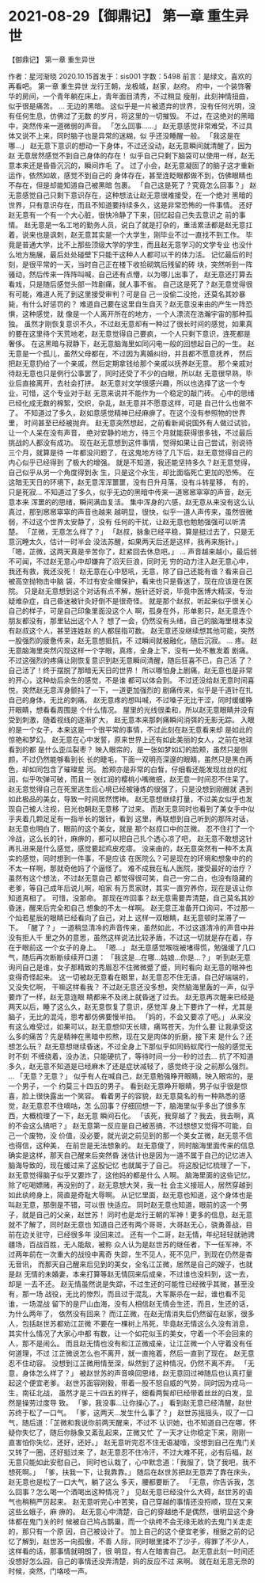 # 2021-08-29【御鼎记】 第一章 重生异世



【御鼎记】 第一章 重生异世



作者：星河渐晓 2020.10.15首发于：sis001 字数：5498
前言：是绿文，喜欢的再看吧。
第一章 重生异世
龙行王朝，龙极城，赵家，赵府。
府中，一个装饰奢华的房间，一个青年躺在床上，青年面目清秀，不过稍显 瘦削，此刻神情扭曲，似乎很是痛苦。
…
无边的黑暗。
这似乎是一片被遗弃的世界，没有任何光明，没有任何生息，仿佛过了无数 的岁月，将这里的一切摧毁。
不过，在这绝对的黑暗中，突然传来一道微弱的声音。
「怎么回事……」
赵无意感觉非常难受，不过具体又说不上来，同时脑子也是异常的迷糊，似 乎还没睡醒一般。
「我这是在哪…」
赵无意下意识的想动一下身体，不过还没动，赵无意瞬间就清醒了，因为赵 无意居然感觉不到自己身体的存在！
似乎自己只剩下脑袋可以使用一样，赵无意本来还是昏昏沉沉的，瞬间炸毛 了。
过了小会，赵无意凝固了的脑子这才重新运作，依然如故，感觉不到自己的 身体存在，甚至连眨眼都做不到，仿佛眼睛也不存在，但是却能知道自己被黑暗 包裹。
「自己这是死了？究竟怎么回事？」
赵无意感觉自己只剩下意识存在，这种想法让赵无意很难接受，在一个绝对 黑暗的世界，只有意识存在，而且不知道要持续多久，这是非常恐怖的一件事情。
还好赵无意有一个有一个大心脏，很快冷静了下来，回忆起自己失去意识之 前的事情。
赵无意是一名工地的勤务人员，说白了就是打杂的，重活累活都是赵无意扛 着，说来也是讽刺，赵无意其实是一个大学生，刚毕业不过一直找不到工作。
毕竟是普通大学，比不上那些顶级大学的学生，而且赵无意学习的文学专业 也没什么地方施展，最后处处碰壁下只能干这种人人都可以干的体力活。
记忆最后的时刻，是很平常的一天，当时自己正在楼下收拾砌筑后残留的砖 块，突然听到一阵骚动，然后传来一阵阵叫喊，自己还有点懵，以为哪儿出事了， 赵无意还打算去看戏，只是随后感觉头部一阵剧痛，就人事不省。
自己这是死了？赵无意觉得很有可能，难道人死了到这里接受审判？可是自 己一没偷二没抢，还莫名其妙暴毙，有什么好惩罚的？
难道自己要在这里自生自灭？赵无意没来由的产生一阵恐惧，这种感觉，就 像是一个人离开所在的地方，一个人漂流在浩瀚宇宙的那种孤独。
虽然才刚恢复意识不久，不过赵无意却有一种过了很长时间的感觉，如果真 的要在这里待个天荒地老，赵无意觉得自己要疯，一个人只剩下意识，连死都是 奢侈。
在这黑暗与寂静下，赵无意脑海里如同闪电一般的回想起自己的一生。
赵无意是一个孤儿，虽然父母都在，不过因为离婚纠纷，并且都不愿意抚养， 然后把赵无意扔给了一个亲戚，然后定期拿钱给那个亲戚以抚养赵无意。
那个亲戚对待赵无意也只是例行公事罢了，同时还受了不少的白眼，所以赵 无意很早熟，毕业后直接离开，去社会打拼。
赵无意对文学很感兴趣，所以也选择了这一个专业，可惜，这个专业对于赵 无意来说并不能作为一个稳定的敲门砖。
心中的思绪已经化成无数的棉絮，交织，杂乱，赵无意并不愿意这样，可是 自己什么也做不了。
不知道过了多久，赵如意感觉精神已经麻痹了。在这个没有参照物的世界里， 时间甚至已经被抛弃。
赵无意突然想起，之前看新闻说国外有人做过试验，让一个人呆在没有声音， 绝对安静的地方，待三个月就能获得很多钱，不过最后挑战的人都没有成功。
现在赵无意想到这件事情，觉得如果让自己尝试，别说待三个月，就算是待 一年都没问题了，在这鬼地方待了几下后，赵无意觉得自己的内心似乎已经得到 了极大的增强。
就是不知道，我还能坚持多久？赵无意觉得，自己似乎从另一个角度得到永 生，只是这个永生，却比面临死亡更加的恐怖。
在这暗无天日的环境下，赵无意浑浑噩噩，没有日升月落，没有斗转星移， 有的，只是死寂…
不知道过了多久，似乎无边的黑暗中传来一道窸窸窣窣的声音，赵无意本来 浑噩的的思绪，瞬间满血复活。
集中浑身的六感，赵无意从来没有这么认真过，那到窸窸窣窣的声音也越来 越明显，很快，似乎一道人声传来，虽然很微弱，不过这个世界太安静了，没有 任何的干扰，让赵无意也勉勉强强可以听清楚。
「芷微，无意怎么样了？」
「赵叔，脉象已经平稳，算是挺过去了，只是无意沉睡太久，估计一时半会 没法苏醒，如果两天后还是这样，我再来施针。」
「嗯，芷微，这两天真是辛苦你了，赶紧回去休息吧。」
…
声音越来越小，最后弱不可闻，不过赵无意心中却嫌弃了滔天巨浪，同时无 穷的动力注入赵无意心中，我还有救，我还没死！
赵无意在心中怒吼，无意，除了自己还能有谁？看来自己被高空抛物击中脑 袋，不过有安全帽保护，看来也只是昏迷了，现在应该是在医院。
只是赵无意想到这个对话有点不解，施针还好说，毕竟中医博大精深，专治 疑难杂症，自己昏迷被针灸好倒不是很奇怪。
就是那个赵叔，听起来似乎很关心自己的样子，可是自己印象里面没这个人 啊，孤身在外，形单影只，赵无意连个朋友都没有，那里钻出这个人？
想了一会，仍然没有头绪，自己的脑海里根本没有赵叔这个人，甚至连姓赵 的人都屈指可数。
赵无意还没继续想其他可能，突然一股强烈的疲惫传来，赵无意想抵抗，不 过瞬间就被融化，随后沉寂。
…
疼。
赵无意脑海里突然闪现这样一个字眼，真疼，全身上下，没有一处不散发着 剧痛。
不过这强烈的疼痛让刚恢复意识到赵无意瞬间清醒，随后狂喜不已，自己活 了？自己活了！终于摆脱了那暗无天日的世界！
所以哪怕身上剧痛，赵无意也是非常的开心，这种劫后余生的感觉，不是谁 都可以体会到。
不过还没给赵无意时间喜悦，突然赵无意浑身颤抖了一下，一道更加强烈的 剧痛传来，似乎是千道针在扎自己的身体，无比的刺痛。
赵无意疼的想叫喊，不过嗓子无比干涩，同时缓缓睁开眼睛，想看看周围是 个什么情况。
屋里的光线很柔和，所以赵无意眼睛并没有受到刺激，随着视线的逐渐扩大， 赵无意本来那刺痛瞬间消弭的无影无踪。
入眼的是一个女子，本来这是一个很平常的事情，不过此刻在赵无意看来却 是如此的惊艳和梦幻。
赵无意在心中发誓，原来世界上还有如此美丽的女人，之前在地球看到的都 是什么歪瓜裂枣？
映入眼帘的，是一张如梦如幻的脸颊，虽然只是侧颜，不过仍然能够看到长 长的睫毛，下面一双明亮深邃的眼睛，虽然只是黑白两色，却如同包含了璀璨星 河。
脸颊亦是非常的白皙，仔细看还能发现丝丝的红润，似乎吹弹可破，而且一 张红润的樱桃小嘴微抿，赵无意一时间忍不住呆了。
赵无意觉得自己在死里逃生后心境已经被锤炼的很强了，只是没想到刚醒就 遇到如此极品的美女，导致一时间居然愣神。
赵无意想继续打量，不过美女似乎也发现自己被人注视，目光也朝赵无意移 了过来。
而赵无意同时也看到了美女手中似乎夹着几颗足足有一指半长的银针，看到 这里，再联想到自己听到的那阵对话，赵无意也明白了，眼前的这个美女，就是 那个赵叔口中的芷微。
忍不住打了一个冷战，这么长的针，麻痹的，都可以把自己扎个透心凉了吧， 赵无意不敢想这针再扎进来是什么感觉，感觉要起鸡皮疙瘩。
没来由的，赵无意突然有一种不太真实的感觉，同时想到一件事，不是应该 在医院么？可是现在的环境和想象中的的不太一样啊，那就奇他妈了个逼怪了。
难不成我在私人医院，接受最好的治疗？虽然有这个想法，不过赵无意自己 都觉得很可笑，自己一穷二白，也没有隐藏的老爹，等自己成年后说儿啊，咱家 有万贯家财，其实一直穷养你，现在是该让你知道真相了。
可惜，没那命。
那现在咋回事？赵无意需要弄清楚，自己莫名其妙昏迷，醒来后完全和自己 想象的不太一样啊。
赵无意正准备开口询问，不过那一个灿若星辰的眼睛已经看向了自己，对上 这样一双眼睛，赵无意顿时呆滞了一下。
「醒了？」
一道稍显清冷的声音传来，虽然如此，不过这道清冷的声音中并没有拒人千 里之外的意思，虽然这样说法比较矛盾，不过这一切就是存在着，存在于眼前这 一个女子的身上。
「嗯…」
赵无意感觉喉咙被堵得慌，勉强缓了几口气，随后再次断断续续开口道： 「我这是…在哪…姑娘…你是…？」
听到赵无意询问自己是谁，女子那精致的秀眉忍不住微微蹙了蹙，同时看向 赵无意的眼神也变得奇怪起来。
这一切被赵无意看在眼里，赵无意忍不住无语，自己好端端的，又没失忆啊， 干嘛这样看我？
不过赵无意还没多想，突然脑海里轰的一声，似乎要炸了一样，赵无意连眼 睛都来不及闭上就昏迷了过去。
赵无意再次醒来已经是两天以后，睡了这么久，赵无意恢复了意识，感觉浑 身上下要炸了一样，尤其是脑子，无比的混沌，思考都仿佛要慢半拍。
「妈的，不会又要凉了吧。」
从来没有这么难受过，如果可以，赵无意想仰天长啸，痛骂苍天，为什么要 让我承受这么多的痛苦？先是精神在黑暗中煎熬，现在又是肉体的折磨，接下来 是什么？还想怎么玩？
赵无意想继续昏迷，不过全身上下那似乎如同蚂蚁爬行一般的感觉无时不刻 不缠绕着，没办法，只能硬抗了，等待时间一分一秒的过去…
抗了不知道多久，赵无意不知道是已经麻木了还是症状减轻了，感觉终于没 之前那么强烈。
…
「无意？无意？」
似乎有人在喊自己，赵无意勉强睁开眼睛，映入眼帘的，是一个男子，一个 约莫三十四五的男子。
看到赵无意睁开眼睛，男子似乎很是惊喜，脸上很快露出一个笑容。
看着男子的容貌，赵无意莫名的有一种熟悉的感觉，赵无意忍不住嘀咕，怎 么回事？仔细回想一下，脑海里似乎多出了很多东西，大概梳理了一下，赵无意 瞬间石化。
「该死，我穿越了？我去，我去啊，真的不会这么搞吧？」
赵无意第一反应是自己被恶搞，不过想想又觉得不可能，自己一个废物，没 价值，没必要，就光说之前见到的那一个美女芷微，赵无意不信也得信，这种美， 在前世是无法想象的。
赵无意傻了，同时脑海里面传来的信息确实是这样，那天自己醒来后突然昏 迷估计也是因为一道不属于自己的记忆进入脑海导致的，现在缓过来了这股记忆 也就属于了自己。
将这股记忆梳理了一下，赵无意觉得脑子似乎又要炸了，这他妈的都是什么 人啊。
脑海里面的这些记忆，除了吃喝嫖赌，再没别的了，赵无意想大哭，我一社 会主义接班人，居然穿越到如此纨绔身上，简直是奇耻大辱啊。
从记忆里面，赵无意也知道，这个身体也是叫赵无意，那倒是不错，可以很 快适应。
同时赵无意也知道，眼前的这一个男子，就是自己的父亲，赵世苏！
同时也是龙行王朝的军神！更多的信息，赵无意就不了解了，同时赵无意也 知道自己还有两个哥哥，大哥赵无心，骁勇善战，目前在边关驻守，已经很多年 没回来过。
还有一个二哥，赵无情，年纪轻轻就驰骋疆场，百战百胜，无人能敌，被称 众人认为是赵世苏的继任者，下一任军神，不过两年前在一次重大的战役中离奇 失踪，生不见人，死不见尸，到现在仍然是杳无音讯，
而那天自己醒来后见到的美女，全名江芷微，居然是自己的嫂子，也就是赵 无情的未婚妻，本来打算等赵无情回来后成亲，不过谁也没料到，这一去，却是 一去不还。
赵无情虽然说是失踪，不过生还的可能性已经微乎其微，甚至没有，那一场 战役，无比的惨烈，而且过于混乱，大军厮杀在一起，谁也看不见谁，一场混战 留下的是尸山血海，没有人相信赵无情会生还，而且，生还的话，为什么两年了， 依然没有回来？
而江芷微，在赵无情消失后仍然留在赵家，很多人，包括赵世苏都劝江芷微 不要在一棵树上吊死，毕竟赵无情这么久没有消息，其实什么情况了大家心中都 有数，让一个如花似玉的美女，守着一个不会回来的人，那不是闹么。
而且赵无情也没有和江芷微成亲，让江芷微一个人守着没有任何道理，不过 江芷微说怎么也不离开，就一直拖着，然后一直到了现在。
赵无意忍不住动容。
没想到江芷微用情至深，纵然到了这种情况，仍然不离不弃。
「无意，身体怎么样了？」
被赵世苏的声音唤回思绪，赵无意回过神随后也认真打量起这个便宜老爹。
赵世苏面容刚毅，带着一股不怒自威的气势，同时因为戎马一生，南征北战， 虽然才是三十四五的样子，细看两鬓却已经带着丝丝的白发，显然是操劳过度导 致。
「爹，我没事…让你操心了。」
看到赵无意已经清醒，赵世苏终于松了一口气。
「爹，这两天…发生什么事了？」
赵世苏摇摇头，叹了一口气，随后道：「芷微和我说你前两天醒来，不过不 认识她，也不知道自己在哪，怀疑你失忆了，随后你脉象又紊乱起来，芷微又忙 了一天才让你稳定下来，刚刚一直害怕你失忆，还好，还好。」
赵无意听完忍不住无语凝噎，没想到自己在鬼门关又转了一圈，还好挺过来 了，赵无意忍不住冷汗，不过大难不死，必有后福，赵无意只能如此安慰自己， 同时也认栽了，心中默念道：「我服了，饶了我吧，我不想死啊。」
「爹，扶我一下，让我靠靠。」
随后在赵世苏把赵无意弄了靠在床头，赵无意也是松了一口大气，躺了这么 多天，腰都要断了。
「无意，你告诉我，怎么回事？怎么喝一个酒喝出这种情况？」
见赵无意已经没什么大碍，赵世苏的语气也稍稍严厉起来。
赵无意听完心中苦笑，自己穿越的事情还没捋顺，现在又来这些幺蛾子，麻 痹的。
赵无意心中清楚，自己的穿越绝不是偶然，很明显这个身体都在鬼门关的时 候被自己鸠占鹊巢，而一个纨绔不会无缘无故的去鬼门关走走的，那只有一个原 因，自己被设计了。
加上自己的这个便宜老爹，根据之前的记忆了解到，赵世苏一向孤傲，不善 人际，同时眼里揉不了沙子，得罪了不少人，这样看的话，那事情就明朗了，很 明显，有人在暗害自己。
赵无意此刻一时间还没想好怎么园，自己的事情还没弄清楚，妈的反应不过 来啊。
就在赵无意无奈的时候，突然，门咯吱一声。




